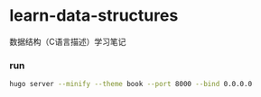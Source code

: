 # learn-data-structures
数据结构（C语言描述）学习笔记

### run  
```bash
hugo server --minify --theme book --port 8000 --bind 0.0.0.0
```
